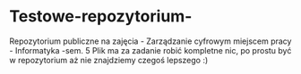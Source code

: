 # Testowe-repozytorium-
Repozytorium publiczne na zajęcia - Zarządzanie cyfrowym miejscem pracy - Informatyka -sem. 5
Plik ma za zadanie robić kompletne nic, po prostu być w repozytorium aż nie znajdziemy czegoś lepszego :)
